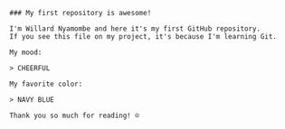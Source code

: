     ### My first repository is awesome!

    I'm Willard Nyamombe and here it's my first GitHub repository.
    If you see this file on my project, it's because I'm learning Git.

    My mood:

    > CHEERFUL

    My favorite color:

    > NAVY BLUE

    Thank you so much for reading! ☺
